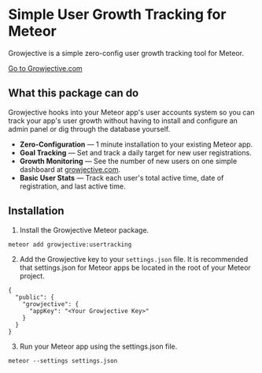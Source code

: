 # Simple User Growth Tracking for Meteor
Growjective is a simple zero-config user growth tracking tool for Meteor.

[Go to Growjective.com](https://growjective.com)

## What this package can do

Growjective hooks into your Meteor app's user accounts system so you can track your app's user growth without having to install and configure an admin panel or dig through the database yourself.

- **Zero-Configuration** — 1 minute installation to your existing Meteor app.
- **Goal Tracking** — Set and track a daily target for new user registrations.
- **Growth Monitoring** — See the number of new users on one simple dashboard at [growjective.com](https://growjective.com).
- **Basic User Stats** — Track each user's total active time, date of registration, and last active time.


## Installation
1. Install the Growjective Meteor package.
  ```
  meteor add growjective:usertracking
  ```

2. Add the Growjective key to your `settings.json` file. It is recommended that settings.json for Meteor apps be located in the root of your Meteor project.
  ```
  {
    "public": {
      "growjective": {
        "appKey": "<Your Growjective Key>"
      }    
    }
  }
  ```

3. Run your Meteor app using the settings.json file.
  ```
  meteor --settings settings.json
  ```
